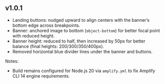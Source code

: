 ## v1.0.1

- Landing buttons: nudged upward to align centers with the banner’s bottom edge across breakpoints.
- Banner: anchored image to bottom (`object-bottom`) for better focal point with reduced height.
- Banner height: reduced to half, then increased by 50px for better balance (final heights: 200/300/350/400px).
- Removed horizontal blue divider lines under the banner and buttons.

Notes:
- Build remains configured for Node.js 20 via `amplify.yml` to fix Amplify CLI 14 engine requirements.

